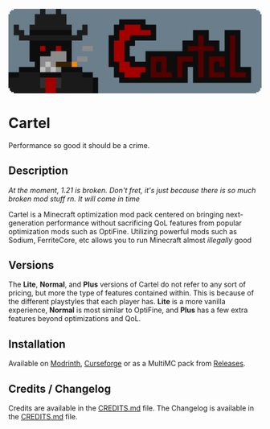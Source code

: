 ![Cartel](https://raw.githubusercontent.com/CartelModpack/Cartel/master/icons/logo.png "Cartel")

Cartel
========

Performance so good it should be a crime. 

Description
--------------

*At the moment, 1.21 is broken. Don't fret, it's just because there is so much broken mod stuff rn. It will come in time*

Cartel is a Minecraft optimization mod pack centered on bringing next-generation performance without sacrificing QoL features from popular optimization mods such as OptiFine. Utilizing powerful mods such as Sodium, FerriteCore, etc allows you to run Minecraft almost *illegally* good

Versions
-----------

The **Lite**, **Normal**, and **Plus** versions of Cartel do not refer to any sort of pricing, but more the type of features contained within. This is because of the different playstyles that each player has. **Lite** is a more vanilla experience, **Normal** is most similar to OptiFine, and **Plus** has a few extra features beyond optimizations and QoL. 

Installation
---------------

Available on [Modrinth](https://modrinth.com/modpack/cartel), [Curseforge](https://legacy.curseforge.com/minecraft/modpacks/cartel) or as a MultiMC pack from [Releases](https://github.com/CartelModpack/Cartel/releases).

Credits / Changelog
----------

Credits are available in the [CREDITS.md](https://github.com/CartelModpack/Cartel/blob/master/CREDITS.md) file.
The Changelog is available in the [CREDITS.md](https://github.com/CartelModpack/Cartel/blob/master/CHANGELOG.md) file.